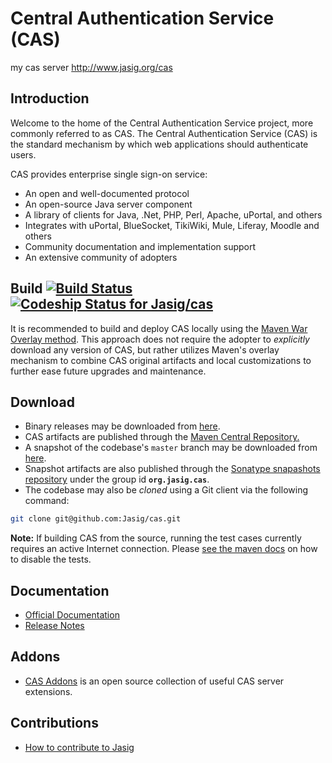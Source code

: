 # Central Authentication Service (CAS)
my cas server
<http://www.jasig.org/cas>

## Introduction

Welcome to the home of the Central Authentication Service project, more commonly referred to as CAS.  The Central Authentication Service (CAS) is the standard mechanism by which web applications should authenticate users. 

CAS provides enterprise single sign-on service:

- An open and well-documented protocol
- An open-source Java server component
- A library of clients for Java, .Net, PHP, Perl, Apache, uPortal, and others
- Integrates with uPortal, BlueSocket, TikiWiki, Mule, Liferay, Moodle and others
- Community documentation and implementation support
- An extensive community of adopters

## Build [![Build Status](https://api.travis-ci.org/Jasig/cas.png)](http://travis-ci.org/Jasig/cas) [![Codeship Status for Jasig/cas](https://www.codeship.io/projects/a204a3a0-727c-0131-ab14-4e46b2fa20d2/status)](https://www.codeship.io/projects/13661)
It is recommended to build and deploy CAS locally using the [Maven War Overlay method][overlay]. 
This approach does not require the adopter to *explicitly* download any version of CAS, but 
rather utilizes Maven's overlay mechanism to combine CAS original artifacts and local 
customizations to further ease future upgrades and maintenance.

## Download
- Binary releases may be downloaded from [here](http://www.jasig.org/cas/download).
- CAS artifacts are published through the [Maven Central Repository.](http://mvnrepository.com/artifact/org.jasig.cas)
- A snapshot of the codebase's `master` branch may be downloaded from [here](https://github.com/Jasig/cas/archive/master.zip).
- Snapshot artifacts are also published through the [Sonatype snapashots repository](https://oss.sonatype.org/content/repositories/snapshots/org/jasig/cas/) under the group id **`org.jasig.cas`**.
- The codebase may also be *cloned* using a Git client via the following command:
```bash
git clone git@github.com:Jasig/cas.git
```

**Note:** If building CAS from the source, running the test cases currently requires an active Internet connection.
Please [see the maven docs][skip] on how to disable the tests.


## Documentation
- [Official Documentation][wiki]
- [Release Notes](https://issues.jasig.org/secure/ReleaseNote.jspa?projectId=10007)

## Addons
- [CAS Addons](https://github.com/Unicon/cas-addons) is an open source collection of useful CAS server extensions.

## Contributions
- [How to contribute to Jasig](http://www.jasig.org/jasig/contribute)

[wiki]: http://jasig.github.io/cas
[overlay]: http://jasig.github.io/cas/current/installation/Maven-Overlay-Installation.html
[skip]: http://maven.apache.org/general.html#skip-test
